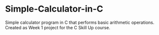 # Simple-Calculator-in-C
Simple calculator program in C that performs basic arithmetic operations. Created as Week 1 project for the C Skill Up course.
